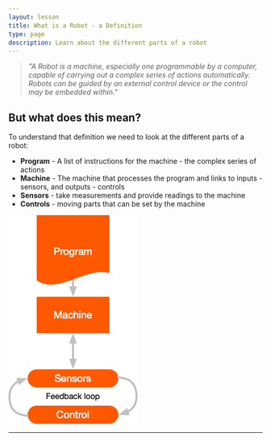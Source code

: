 ```yaml
---
layout: lesson
title: What is a Robot - a Definition
type: page
description: Learn about the different parts of a robot
---
```


> *"A Robot is a machine, especially one programmable by a computer, capable of carrying out a  complex series of actions automatically.*
> *Robots can be guided by an external control device or the control may be embedded within."*

## But what does this mean?

To understand that definition we need to look at the different parts of a robot:

* **Program** - A list of instructions for the machine - the complex series of actions
* **Machine** - The machine that processes the program and links to inputs - sensors, and outputs - controls
* **Sensors** - take measurements and provide readings to the machine
* **Controls** - moving parts that can be set by the machine

![Machine diagram](assets/machine.png)

---
